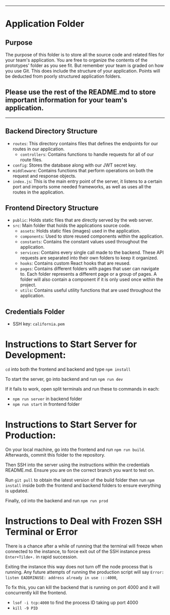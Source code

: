 *********************************************************************************************************************************************
# Application Folder

## Purpose
The purpose of this folder is to store all the source code and related files for your team's application. You are free 
to organize the contents of the prototypes' folder as you see fit. But remember your team is graded on how you use Git. 
This does include the structure of your application. Points will be deducted from poorly structured application folders.

## Please use the rest of the README.md to store important information for your team's application. 
*********************************************************************************************************************************************

## Backend Directory Structure
- `routes`: This directory contains files that defines the endpoints for our routes in our application.
    * `controllers`: Contains functions to handle requests for all of our route files.
- `config`: Stores the database along with our JWT secret key.
- `middleware`: Contains functions that perform operations on both the request and response objects.
- `index.js`: This is the main entry point of the server, it listens to a certain port and imports some needed frameworks, as well as uses all the routes in the application.


## Frontend Directory Structure
- `public`: Holds static files that are directly served by the web server.
- `src`: Main folder that holds the applications source code.
    * `assets`: Holds static files (images) used in the application.
    * `components`: Used to store reused components within the application.
    * `constants`: Contains the constant values used throughout the application.
    * `services`: Contains every single call made to the backend. These API requests are separated into their own folders to 
    keep it organized.
    * `hooks`: Contains custom React hooks that are reused.
    * `pages`: Contains different folders with pages that user can navigate to. Each folder represents a different page or a group of pages. A folder will also contain a component if it is only used once within the project. 
    * `utils`: Contains useful utility functions that are used throughout the application.

## Credentials Folder
- SSH key: `california.pem`

# Instructions to Start Server for Development:

`cd` into both the frontend and backend and type `npm install`

To start the server, go into backend and run `npm run dev`

If it fails to work, open split terminals and run these to commands in each:
- `npm run server` in backend folder
- `npm run start` in frontend folder

# Instructions to Start Server for Production:

On your local machine, go into the frontend and run `npm run build`. Afterwards, commit this folder to the repository.

Then SSH into the server using the instructions within the credentials README.md. Ensure you are on the correct branch you want to test on.

Run `git pull` to obtain the latest version of the build folder then run `npm install` inside both the frontend and backend folders to ensure everything is updated.

Finally, cd into the backend and run `npm run prod` 

# Instructions to Deal with Frozen SSH Terminal or Error
There is a chance after a while of running that the terminal will freeze when connected to the instance, to force exit out of the SSH instance press `Enter+Tilde+.` in rapid succession.

Exiting the instance this way does not turn off the node process that is running. Any future attempts of running the production script will say `Error: listen EADDRINUSE: address already in use :::4000`, 

To fix this, you can kill the backend that is running on port 4000 and it will concurrently kill the frontend.
- `lsof -i tcp:4000` to find the process ID taking up port 4000
- `kill -9 PID`

